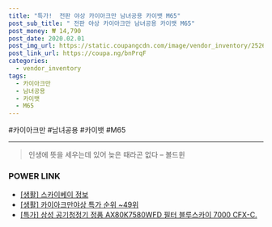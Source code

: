 ```yaml
--- 
title: "특가!  전판 야상 카이아크만 남녀공용 카이뱃 M65" 
post_sub_title: " 전판 야상 카이아크만 남녀공용 카이뱃 M65" 
post_money: ₩ 14,790 
post_date: 2020.02.01 
post_img_url: https://static.coupangcdn.com/image/vendor_inventory/2526/c133a5715a9551ff367b0bd85d9cfb064e8cdb1aa82b235859e2727bee3e.jpg 
post_link_url: https://coupa.ng/bnPrqF 
categories: 
  - vendor_inventory 
tags: 
  - 카이아크만 
  - 남녀공용 
  - 카이뱃 
  - M65 
--- 
```

  #카이아크만 #남녀공용 #카이뱃 #M65 
<hr> 

> 인생에 뜻을 세우는데 있어 늦은 때라곤 없다 – 볼드윈 


### POWER LINK

* <a href="https://blog.naver.com/sakai111/221756983216" target="_blank"> [생활] 스카이베이 정보 </a>
* <a href="https://blog.naver.com/sakai111/221792468664" target="_blank"> [생활] 카이아크만야상 특가 순위 ~49위</a>
* <a href="https://blog.naver.com/sakai111/221791684756" target="_blank">[특가] 삼성 공기청정기 정품 AX80K7580WFD 필터 블루스카이 7000 CFX-C.</a>
